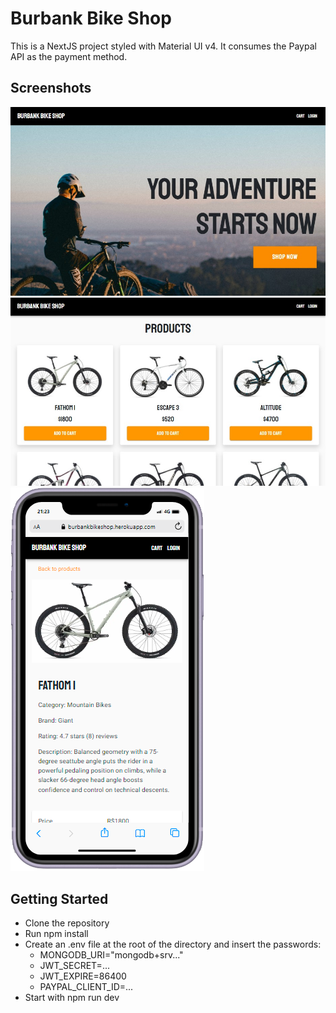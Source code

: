 # Burbank Bike Shop

This is a NextJS project styled with Material UI v4. It consumes the Paypal API as the payment method.

## Screenshots
![Homepage](https://raw.githubusercontent.com/antoniojosegteixeira/ecommerce/5b3cae548e2b2deb7e4e556e9691b67f047d4bc9/public/images/screenshots/Screenshot_1.jpg?token=AR6L7UB4XCRO24AQGQLJALTB5IHLC "Homepage")
![Products](https://raw.githubusercontent.com/antoniojosegteixeira/ecommerce/5b3cae548e2b2deb7e4e556e9691b67f047d4bc9/public/images/screenshots/Screenshot_2.jpg?token=AR6L7UDCKQEYFNKA254Z4GLB5IHLC "Products")
![Product](https://raw.githubusercontent.com/antoniojosegteixeira/ecommerce/5b3cae548e2b2deb7e4e556e9691b67f047d4bc9/public/images/screenshots/Screenshot_3.png?token=AR6L7UBQQX5T47VANNV24GTB5IHLC "Product")

## Getting Started
- Clone the repository
- Run npm install
- Create an .env file at the root of the directory and insert the passwords:
    - MONGODB_URI="mongodb+srv..."
    - JWT_SECRET=...
    - JWT_EXPIRE=86400
    - PAYPAL_CLIENT_ID=...
- Start with npm run dev
